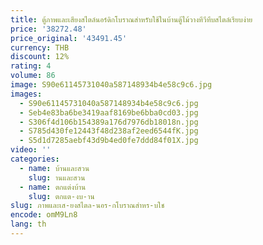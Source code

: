 ```yaml
---
title: ตู้ภาพและเสียงสไตล์นอร์ดิกโบราณสำหรับใช้ในบ้านตู้ไม้วางทีวีทึบสไตล์เรียบง่าย
price: '38272.48'
price_original: '43491.45'
currency: THB
discount: 12%
rating: 4
volume: 86
image: S90e61145731040a587148934b4e58c9c6.jpg
images:
  - S90e61145731040a587148934b4e58c9c6.jpg
  - Seb4e83ba6be3419aaf8169be6bba0cd03.jpg
  - S306f4d106b154389a176d7976db18018n.jpg
  - S785d430fe12443f48d238af2eed6544fK.jpg
  - S5d1d7285aebf43d9b4ed0fe7ddd84f01X.jpg
video: ''
categories:
  - name: บ้านและสวน
    slug: านและสวน
  - name: ตกแต่งบ้าน
    slug: ตกแต-งบ-าน
slug: ภาพและเส-ยงสไตล-นอร-กโบราณสำหร-บใช
encode: omM9Ln8
lang: th
---
```

  